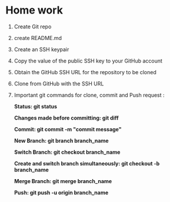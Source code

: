 # Home work
1. Create Git repo
2. create README.md
3. Create an SSH keypair
4. Copy the value of the public SSH key to your GitHub account

5. Obtain the GitHub SSH URL for the repository to be cloned
6. Clone from GitHub with the SSH URL
7. Important git commands for clone, commit and Push request :

    **Status: git status**

    **Changes made before committing: git diff**

    **Commit: git commit -m "commit message"**

    **New Branch: git branch branch_name**

    **Switch Branch: git checkout branch_name**

    **Create and switch branch simultaneously: git checkout -b branch_name**

    **Merge Branch: git merge branch_name**

    **Push: git push -u origin branch_name**
